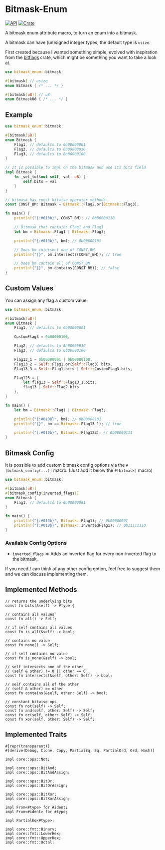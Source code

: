 # Bitmask-Enum

[![API](https://docs.rs/bitmask-enum/badge.svg)](https://docs.rs/bitmask-enum) [![Crate](https://img.shields.io/crates/v/bitmask-enum.svg)](https://crates.io/crates/bitmask-enum)

A bitmask enum attribute macro, to turn an enum into a bitmask.

A bitmask can have (un)signed integer types, the default type is `usize`.

First created because I wanted something simple, evolved with inspiration from
the [bitflags](https://crates.io/crates/bitflags) crate, which might be something
you want to take a look at.

```rust
use bitmask_enum::bitmask;

#[bitmask] // usize
enum Bitmask { /* ... */ }

#[bitmask(u8)] // u8
enum BitmaskU8 { /* ... */ }
```

## Example

```rust
use bitmask_enum::bitmask;

#[bitmask(u8)]
enum Bitmask {
    Flag1, // defaults to 0b00000001
    Flag2, // defaults to 0b00000010
    Flag3, // defaults to 0b00000100
}

// It is possible to impl on the bitmask and use its bits field
impl Bitmask {
    fn _set_to(&mut self, val: u8) {
        self.bits = val
    }
}

// bitmask has const bitwise operator methods
const CONST_BM: Bitmask = Bitmask::Flag2.or(Bitmask::Flag3);

fn main() {
    println!("{:#010b}", CONST_BM); // 0b00000110

    // Bitmask that contains Flag1 and Flag3
    let bm = Bitmask::Flag1 | Bitmask::Flag3;

    println!("{:#010b}", bm); // 0b00000101

    // Does bm intersect one of CONST_BM
    println!("{}", bm.intersects(CONST_BM)); // true

    // Does bm contain all of CONST_BM
    println!("{}", bm.contains(CONST_BM)); // false
}
```

## Custom Values

You can assign any flag a custom value.

```rust
use bitmask_enum::bitmask;

#[bitmask(u8)]
enum Bitmask {
    Flag1, // defaults to 0b00000001

    CustomFlag3 = 0b00000100,

    Flag2, // defaults to 0b00000010
    Flag3, // defaults to 0b00000100

    Flag13_1 = 0b00000001 | 0b00000100,
    Flag13_2 = Self::Flag1.or(Self::Flag3).bits,
    Flag13_3 = Self::Flag1.bits | Self::CustomFlag3.bits,

    Flag123 = {
        let flag13 = Self::Flag13_1.bits;
        flag13 | Self::Flag2.bits
    },
}

fn main() {
    let bm = Bitmask::Flag1 | Bitmask::Flag3;

    println!("{:#010b}", bm); // 0b00000101
    println!("{}", bm == Bitmask::Flag13_1); // true

    println!("{:#010b}", Bitmask::Flag123); // 0b00000111
}
```

## Bitmask Config

It is possible to add custom bitmask config options via the `#[bitmask_config(...)]` macro. (Just add it below the `#[bitmask]` macro)

```rust
use bitmask_enum::bitmask;

#[bitmask(u8)]
#[bitmask_config(inverted_flags)]
enum Bitmask {
    Flag1, // defaults to 0b00000001
}

fn main() {
    println!("{:#010b}", Bitmask::Flag1); // 0b00000001
    println!("{:#010b}", Bitmask::InvertedFlag1); // 0b11111110
}
```

### Available Config Options

- `inverted_flags` => Adds an inverted flag for every non-inverted flag to the bitmask.

If you need / can think of any other config option, feel free to suggest them and we can discuss implementing them.

## Implemented Methods
```rust,ignore
// returns the underlying bits
const fn bits(&self) -> #type {

// contains all values
const fn all() -> Self;

// if self contains all values
const fn is_all(&self) -> bool;

// contains no value
const fn none() -> Self;

// if self contains no value
const fn is_none(&self) -> bool;

// self intersects one of the other
// (self & other) != 0 || other == 0
const fn intersects(&self, other: Self) -> bool;

// self contains all of the other
// (self & other) == other
const fn contains(&self, other: Self) -> bool;

// constant bitwise ops
const fn not(self) -> Self;
const fn and(self, other: Self) -> Self;
const fn or(self, other: Self) -> Self;
const fn xor(self, other: Self) -> Self;
```

## Implemented Traits
```rust,ignore
#[repr(transparent)]
#[derive(Debug, Clone, Copy, PartialEq, Eq, PartialOrd, Ord, Hash)]

impl core::ops::Not;

impl core::ops::BitAnd;
impl core::ops::BitAndAssign;

impl core::ops::BitOr;
impl core::ops::BitOrAssign;

impl core::ops::BitXor;
impl core::ops::BitXorAssign;

impl From<#type> for #ident;
impl From<#ident> for #type;

impl PartialEq<#type>;

impl core::fmt::Binary;
impl core::fmt::LowerHex;
impl core::fmt::UpperHex;
impl core::fmt::Octal;
```
